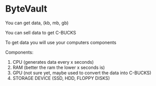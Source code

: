 # ByteVault

You can get data, (kb, mb, gb)

You can sell data to get C-BUCKS

To get data you will use your computers components

Components:
1. CPU (generates data every x seconds)
2. RAM (better the ram the lower x seconds is)
3. GPU (not sure yet, maybe used to convert the data into C-BUCKS)
4. STORAGE DEVICE (SSD, HDD, FLOPPY DISKS)